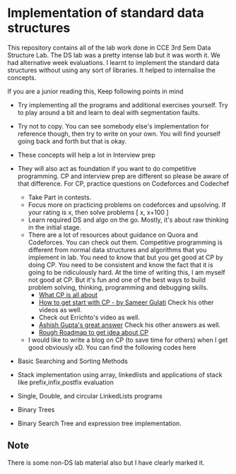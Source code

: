# Implementation of standard data structures
This repository contains all of the lab work done in CCE 3rd Sem Data Structure Lab. The DS lab was a pretty intense lab but it was worth it.
We had alternative week evaluations. I learnt to implement the standard data structures without using any sort of libraries. It helped to internalise 
the concepts.

If you are a junior reading this, 
Keep following points in mind
- Try implementing all the programs and additional exercises yourself. Try to play around a bit
   and learn to deal with segmentation faults.
- Try not to copy. You can see somebody else's implementation for reference though, then try to write on your own. You will find yourself going back and forth 
  but that is okay. 
- These concepts will help a lot in Interview prep
- They will also act as foundation if you want to do competitive programming. CP and interview prep are different so
  please be aware of that difference. For CP, practice questions on Codeforces and Codechef
  - Take Part in contests.
  - Focus more on practicing problems on codeforces and upsolving. If your rating is x, then solve problems [ x, x+100 ] 
  - Learn required DS and algo on the go. Mostly, it's about raw thinking in the initial stage.
  - There are a lot of resources about guidance on Quora and Codeforces. You can check out them. Competitive programming is different from 
    normal data structures and algorithms that you implement in lab. You need to know that but you get good at CP by doing CP. You need to be 
    consistent and know the fact that it is going to be ridiculously hard. At the time of writing this, I am myself not good at CP. 
    But it's fun and one of the best ways to build problem solving, thinking, programming and debugging skills.
       - [What CP is all about](https://qr.ae/TjA0uu)
       - [How to get start with CP - by Sameer Gulati](https://www.youtube.com/watch?v=qG3tT_CaA68)  Check his other videos as well.
       - Check out Errichto's video as well.
       - [Ashish Gupta's great answer](https://qr.ae/pNydnl) Check his other answers as well.
       - [Rough Roadmap to get idea about CP](https://www.youtube.com/watch?v=zZOQVLll9u4&t=0s)
  - I would like to write a blog on CP (to save time for others) when I get good obviously xD.
You can find the following codes here

- Basic Searching and Sorting Methods 
- Stack implementation using array, linkedlists and applications of stack like prefix,infix,postfix evaluation
- Single, Double, and circular LinkedLists programs
- Binary Trees
- Binary Search Tree and expression tree implementation.

## Note
There is some non-DS lab material also but I have clearly marked it.

